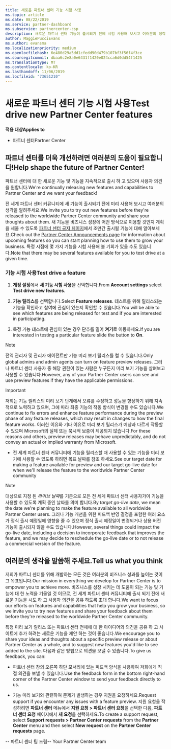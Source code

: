 ```yaml
---
title: 새로운 파트너 센터 기능 시험 사용
ms.topic: article
ms.date: 08/22/2019
ms.service: partner-dashboard
ms.subservice: partnercenter-csp
description: 새로운 파트너 센터 기능이 출시되기 전에 시험 사용해 보시고 여러분의 생각을 알려주세요. 파트너 센터를 더욱 개선하려면 여러분의 도움이 필요합니다!
author: MaggiePucciEvans
ms.author: evansma
ms.localizationpriority: medium
ms.openlocfilehash: 6e480d29a5dd1cfedd90d479b107bf3f56f4f3ce
ms.sourcegitcommit: dbaa6c2e8a0e6431f1420e024cca6d0dd54f1425
ms.translationtype: MT
ms.contentlocale: ko-KR
ms.lasthandoff: 11/06/2019
ms.locfileid: "73651210"
---
```

# <a name="test-drive-new-partner-center-features"></a><span data-ttu-id="72bfe-104">새로운 파트너 센터 기능 시험 사용</span><span class="sxs-lookup"><span data-stu-id="72bfe-104">Test drive new Partner Center features</span></span>

<span data-ttu-id="72bfe-105">**적용 대상**</span><span class="sxs-lookup"><span data-stu-id="72bfe-105">**Applies to**</span></span>

- <span data-ttu-id="72bfe-106">파트너 센터</span><span class="sxs-lookup"><span data-stu-id="72bfe-106">Partner Center</span></span>

## <a name="help-shape-the-future-of-partner-center"></a><span data-ttu-id="72bfe-107">파트너 센터를 더욱 개선하려면 여러분의 도움이 필요합니다!</span><span class="sxs-lookup"><span data-stu-id="72bfe-107">Help shape the future of Partner Center!</span></span>

<span data-ttu-id="72bfe-108">파트너 센터에 대 한 새로운 기능 및 기능을 지속적으로 출시 하 고 있으며 사용자 의견을 원합니다.</span><span class="sxs-lookup"><span data-stu-id="72bfe-108">We're continually releasing new features and capabilities to Partner Center and we want your feedback!</span></span> 

<span data-ttu-id="72bfe-109">전 세계 파트너 센터 커뮤니티에 새 기능이 출시되기 전에 미리 사용해 보시고 여러분의 생각을 알려주세요.</span><span class="sxs-lookup"><span data-stu-id="72bfe-109">We invite you to try out new features before they're released to the worldwide Partner Center community and share your thoughts about them.</span></span> <span data-ttu-id="72bfe-110">새 기능을 비즈니스 성장에 어떤 방식으로 이용할 것인지 계획을 세울 수 있도록 [파트너 센터 공지 페이지](https://partnercenter.microsoft.com/pcv/announcements)에서 조만간 출시될 기능에 대해 알아보세요.</span><span class="sxs-lookup"><span data-stu-id="72bfe-110">Check out the [Partner Center Announcements page](https://partnercenter.microsoft.com/pcv/announcements) for information about upcoming features so you can start planning how to use them to grow your business.</span></span> <span data-ttu-id="72bfe-111">특정 시점에 몇 가지 기능을 시험 사용해 볼 기회가 있을 수도 있습니다.</span><span class="sxs-lookup"><span data-stu-id="72bfe-111">Note that there may be several features available for you to test drive at a given time.</span></span>

### <a name="test-drive-a-feature"></a><span data-ttu-id="72bfe-112">기능 시험 사용</span><span class="sxs-lookup"><span data-stu-id="72bfe-112">Test drive a feature</span></span>

1. <span data-ttu-id="72bfe-113">**계정 설정**에서 **새 기능 시험 사용**을 선택합니다.</span><span class="sxs-lookup"><span data-stu-id="72bfe-113">From **Account settings** select **Test drive new features**.</span></span>

2. <span data-ttu-id="72bfe-114">**기능 릴리스**를 선택합니다.</span><span class="sxs-lookup"><span data-stu-id="72bfe-114">Select **Feature releases**.</span></span> <span data-ttu-id="72bfe-115">테스트를 위해 릴리스되는 기능을 확인하고 참여에 관심이 있는지 확인할 수 있습니다.</span><span class="sxs-lookup"><span data-stu-id="72bfe-115">You will be able to see which features are being released for test and if you are interested in participating.</span></span>

3. <span data-ttu-id="72bfe-116">특정 기능 테스트에 관심이 있는 경우 단추를 밀어 **켜기**로 이동하세요.</span><span class="sxs-lookup"><span data-stu-id="72bfe-116">If you are interested in testing a particular feature slide the button to **On**.</span></span> 

> [!NOTE]  
>  <span data-ttu-id="72bfe-117">전역 관리자 및 관리자 에이전트만 기능 미리 보기 릴리스를 켤 수 있습니다.</span><span class="sxs-lookup"><span data-stu-id="72bfe-117">Only global admins and admin agents can turn on feature preview releases.</span></span> <span data-ttu-id="72bfe-118">그러나 파트너 센터 사용자 중 해당 권한이 있는 사람은 누구든지 미리 보기 기능을 살펴보고 사용할 수 있습니다.</span><span class="sxs-lookup"><span data-stu-id="72bfe-118">However, any of your Partner Center users can see and use preview features if they have the applicable permissions.</span></span>

> [!IMPORTANT]  
> <span data-ttu-id="72bfe-119">저희는 기능 릴리스의 미리 보기 단계에서 오류를 수정하고 성능을 향상하기 위해 지속적으로 노력하고 있으며, 그에 따라 최종 기능의 작동 방식이 변경될 수도 있습니다.</span><span class="sxs-lookup"><span data-stu-id="72bfe-119">We continue to fix errors and enhance feature performance during the preview phase of any feature releases, which may result in changes to how the final feature works.</span></span> <span data-ttu-id="72bfe-120">이러한 이유와 기타 이유로 미리 보기 릴리스가 예상과 다르게 작동할 수 있으며 Microsoft의 실제 또는 묵시적 보증이 제공되지 않습니다.</span><span class="sxs-lookup"><span data-stu-id="72bfe-120">For these reasons and others, preview releases may behave unpredictably, and do not convey an actual or implied warranty from Microsoft.</span></span>

- <span data-ttu-id="72bfe-121">전 세계 파트너 센터 커뮤니티에 기능을 릴리스할 때 사용할 수 있는 기능을 미리 보기에 사용할 수 있도록 하려면 목표 날짜를 참조 하세요.</span><span class="sxs-lookup"><span data-stu-id="72bfe-121">See our target date for making a feature available for preview and our target go-live date for when we'll release the feature to the worldwide Partner Center community</span></span>

> [!NOTE]  
>  <span data-ttu-id="72bfe-122">대상으로 지정 된 *라이브 날짜*를 기준으로 모든 전 세계 파트너 센터 사용자가이 기능을 사용할 수 있도록 계획 중인 날짜를 의미 합니다.</span><span class="sxs-lookup"><span data-stu-id="72bfe-122">By *target go-live date*, we mean the date we're planning to make the feature available to all worldwide Partner Center users.</span></span> <span data-ttu-id="72bfe-123">그러나 기능 개선을 위한 피드백 반영 결정을 포함한 여러 요소가 정식 출시 예정일에 영향을 줄 수 있으며 정식 출시 예정일이 변경되거나 상용 버전 기능이 출시되지 않을 수도 있습니다.</span><span class="sxs-lookup"><span data-stu-id="72bfe-123">However, several things could impact the go-live date, including a decision to incorporate feedback that improves the feature, and we may decide to reschedule the go-live date or to not release a commercial version of the feature.</span></span>  


 
## <a name="tell-us-what-you-think"></a><span data-ttu-id="72bfe-124">여러분의 생각을 말씀해 주세요.</span><span class="sxs-lookup"><span data-stu-id="72bfe-124">Tell us what you think</span></span>

<span data-ttu-id="72bfe-125">저희가 파트너 센터를 위해 개발하는 모든 것은 여러분의 비즈니스 성과를 높이는 것이 그 목표입니다.</span><span class="sxs-lookup"><span data-stu-id="72bfe-125">Our mission in everything we develop for Partner Center is to empower you to achieve more.</span></span> <span data-ttu-id="72bfe-126">비즈니스를 성장 시키는 데 도움이 되는 기능 및 기능에 대 한 노력을 기울일 것 이므로, 전 세계 파트너 센터 커뮤니티에 출시 되기 전에 새로운 기능을 시도 하 고 사용자 의견을 공유 하도록 초대 합니다.</span><span class="sxs-lookup"><span data-stu-id="72bfe-126">We want to focus our efforts on features and capabilities that help you grow your business, so we invite you to try new features and share your feedback about them before they're released to the worldwide Partner Center community.</span></span> 

<span data-ttu-id="72bfe-127">특정 미리 보기 릴리스 또는 파트너 센터 전체에 대 한 아이디어와 의견을 공유 하 고 사이트에 추가 하려는 새로운 기능을 제안 하는 것이 좋습니다.</span><span class="sxs-lookup"><span data-stu-id="72bfe-127">We encourage you to share your ideas and thoughts about a specific preview release or about Partner Center as a whole, and to suggest new features you'd like to see added to the site.</span></span> <span data-ttu-id="72bfe-128">다음과 같은 방법으로 의견을 보낼 수 있습니다.</span><span class="sxs-lookup"><span data-stu-id="72bfe-128">To give us feedback, you can:</span></span>  

-   <span data-ttu-id="72bfe-129">파트너 센터 창의 오른쪽 하단 모서리에 있는 피드백 양식을 사용하여 저희에게 직접 의견을 보낼 수 있습니다.</span><span class="sxs-lookup"><span data-stu-id="72bfe-129">Use the feedback form in the bottom right-hand corner of the Partner Center window to send your feedback directly to us.</span></span> 

-   <span data-ttu-id="72bfe-130">기능 미리 보기와 관련하여 문제가 발생하는 경우 지원을 요청하세요.</span><span class="sxs-lookup"><span data-stu-id="72bfe-130">Request support if you encounter any issues with a feature preview.</span></span> <span data-ttu-id="72bfe-131">지원 요청을 작성하려면 **파트너 센터** 메뉴에서 **지원 요청 > 파트너 센터 요청**을 선택한 다음, **파트너 센터 요청** 페이지에서 **새 요청**을 선택하세요.</span><span class="sxs-lookup"><span data-stu-id="72bfe-131">To create a support request, select **Support requests > Partner Center requests** from the **Partner Center** menu and then select **New request** on the **Partner Center requests** page.</span></span>



<span data-ttu-id="72bfe-132">-- 파트너 센터 팀 드림</span><span class="sxs-lookup"><span data-stu-id="72bfe-132">-- Your Partner Center team</span></span>


